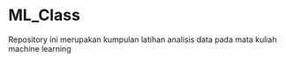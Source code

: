 # ML_Class
Repository ini merupakan kumpulan latihan analisis data pada mata kuliah machine learning
